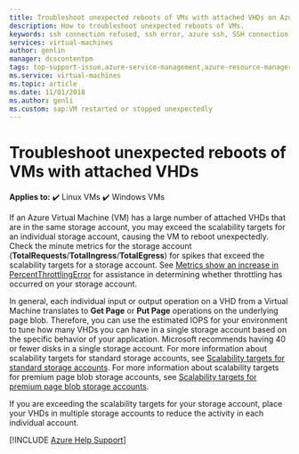 ```yaml
---
title: Troubleshoot unexpected reboots of VMs with attached VHDs on Azure VMs
description: How to troubleshoot unexpected reboots of VMs.
keywords: ssh connection refused, ssh error, azure ssh, SSH connection failed
services: virtual-machines
author: genlin
manager: dcscontentpm
tags: top-support-issue,azure-service-management,azure-resource-manager
ms.service: virtual-machines
ms.topic: article
ms.date: 11/01/2018
ms.author: genli
ms.custom: sap:VM restarted or stopped unexpectedly
---
```


# Troubleshoot unexpected reboots of VMs with attached VHDs

**Applies to:** :heavy_check_mark: Linux VMs :heavy_check_mark: Windows VMs

If an Azure Virtual Machine (VM) has a large number of attached VHDs that are in the same storage account, you may exceed the scalability targets for an individual storage account, causing the VM to reboot unexpectedly. Check the minute metrics for the storage account (**TotalRequests**/**TotalIngress**/**TotalEgress**) for spikes that exceed the scalability targets for a storage account. See [Metrics show an increase in PercentThrottlingError](/azure/storage/common/storage-monitoring-diagnosing-troubleshooting?tabs=dotnet#metrics-show-an-increase-in-PercentThrottlingError) for assistance in determining whether throttling has occurred on your storage account.

In general, each individual input or output operation on a VHD from a Virtual Machine translates to **Get Page** or **Put Page** operations on the underlying page blob. Therefore, you can use the estimated IOPS for your environment to tune how many VHDs you can have in a single storage account based on the specific behavior of your application. Microsoft recommends having 40 or fewer disks in a single storage account. For more information about scalability targets for standard storage accounts, see [Scalability targets for standard storage accounts](/azure/storage/common/scalability-targets-standard-account). For more information about scalability targets for premium page blob storage accounts, see [Scalability targets for premium page blob storage accounts](/azure/storage/blobs/scalability-targets-premium-page-blobs).

If you are exceeding the scalability targets for your storage account, place your VHDs in multiple storage accounts to reduce the activity in each individual account.

[!INCLUDE [Azure Help Support](../../../includes/azure-help-support.md)]
